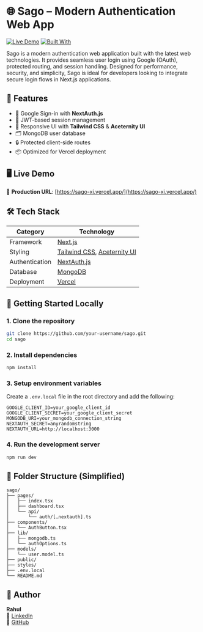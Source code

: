 # 🌐 Sago – Modern Authentication Web App

[![Live Demo](https://img.shields.io/badge/Live%20Demo-Click%20Here-blue?style=flat-square)](https://sago-xi.vercel.app/)
[![Built With](https://img.shields.io/badge/Built%20With-Next.js%2C%20Tailwind%20CSS%2C%20NextAuth-informational?style=flat-square)](#tech-stack)

Sago is a modern authentication web application built with the latest web technologies. It provides seamless user login using Google (OAuth), protected routing, and session handling. Designed for performance, security, and simplicity, Sago is ideal for developers looking to integrate secure login flows in Next.js applications.

## 🚀 Features

- 🔐 Google Sign-in with **NextAuth.js**
- 🧾 JWT-based session management
- 🌈 Responsive UI with **Tailwind CSS** & **Aceternity UI**
- 🗂️ MongoDB user database
- 🔒 Protected client-side routes
- 📦 Optimized for Vercel deployment

## 🖥️ Live Demo

🔗 **Production URL**: [https://sago-xi.vercel.app/](https://sago-xi.vercel.app/)

## 🛠 Tech Stack

| Category           | Technology                         |
|--------------------|-------------------------------------|
| Framework          | [Next.js](https://nextjs.org/)     |
| Styling            | [Tailwind CSS](https://tailwindcss.com/), [Aceternity UI](https://ui.aceternity.com/) |
| Authentication     | [NextAuth.js](https://next-auth.js.org/) |
| Database           | [MongoDB](https://www.mongodb.com/) |
| Deployment         | [Vercel](https://vercel.com/)      |

## 🧰 Getting Started Locally

### 1. Clone the repository

```bash
git clone https://github.com/your-username/sago.git
cd sago
```

### 2. Install dependencies

```bash
npm install
```

### 3. Setup environment variables

Create a `.env.local` file in the root directory and add the following:

```env
GOOGLE_CLIENT_ID=your_google_client_id
GOOGLE_CLIENT_SECRET=your_google_client_secret
MONGODB_URI=your_mongodb_connection_string
NEXTAUTH_SECRET=anyrandomstring
NEXTAUTH_URL=http://localhost:3000
```

### 4. Run the development server

```bash
npm run dev
```

## 📁 Folder Structure (Simplified)

```
sago/
├── pages/
│   ├── index.tsx
│   ├── dashboard.tsx
│   └── api/
│       └── auth/[…nextauth].ts
├── components/
│   └── AuthButton.tsx
├── lib/
│   ├── mongodb.ts
│   └── authOptions.ts
├── models/
│   └── user.model.ts
├── public/
├── styles/
├── .env.local
└── README.md
```

## 👤 Author

**Rahul**  
🔗 [LinkedIn](#)  
🐙 [GitHub](#)